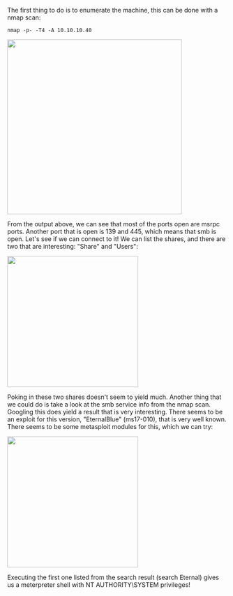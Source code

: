 The first thing to do is to enumerate the machine, this can be done with a nmap scan:
```
nmap -p- -T4 -A 10.10.10.40
```
<img src="https://github.com/user-attachments/assets/07cf375e-cd37-4c88-ad0d-ac6a670e5641" width="400"/>

From the output above, we can see that most of the ports open are msrpc ports. Another port that is open is 139 and 445, which means that smb is open. Let's see if we can connect to it! We can list the shares, and there are two that are interesting: "Share" and "Users":

<img src="https://github.com/user-attachments/assets/6211d611-8d69-442b-b85c-e85934000524" width="300"/>

Poking in these two shares doesn't seem to yield much. Another thing that we could do is take a look at the smb service info from the nmap scan. Googling this does yield a result that is very interesting. There seems to be an exploit for this version, "EternalBlue" (ms17-010), that is very well known. There seems to be some metasploit modules for this, which we can try:

<img src="https://github.com/user-attachments/assets/69488100-fe51-4c9d-9a08-3449a9129477" width="300"/>

Executing the first one listed from the search result (search Eternal) gives us a meterpreter shell with NT AUTHORITY\SYSTEM privileges!
